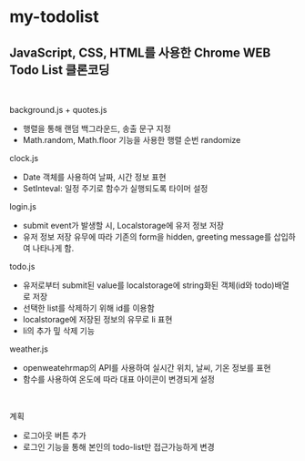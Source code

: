 # my-todolist
## JavaScript, CSS, HTML를 사용한 Chrome WEB Todo List 클론코딩
<br>

background.js + quotes.js
- 행렬을 통해 랜덤 백그라운드, 송출 문구 지정
- Math.random, Math.floor 기능을 사용한 행렬 순번 randomize

clock.js
- Date 객체를 사용하여 날짜, 시간 정보 표현
- SetInteval: 일정 주기로 함수가 실행되도록 타이머 설정

login.js
- submit event가 발생할 시, Localstorage에 유저 정보 저장
- 유저 정보 저장 유무에 따라 기존의 form을 hidden, greeting message를 삽입하여 나타나게 함.

todo.js
- 유저로부터 submit된 value를 localstorage에 string화된 객체(id와 todo)배열로 저장
- 선택한 list를 삭제하기 위해 id를 이용함
- localstorage에 저장된 정보의 유무로 li 표현
- li의 추가 밒 삭제 기능

weather.js
- openweatehrmap의 API를 사용하여 실시간 위치, 날씨, 기온 정보를 표현
- 함수를 사용하여 온도에 따라 대표 아이콘이 변경되게 설정

<br>

계획
- 로그아웃 버튼 추가
- 로그인 기능을 통해 본인의 todo-list만 접근가능하게 변경
